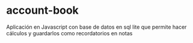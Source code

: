 # account-book
Aplicación en Javascript con base de datos en sql lite que permite hacer cálculos y guardarlos como recordatorios en notas

